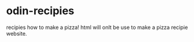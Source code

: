 # odin-recipies
recipies how to make a pizza! 
html will onlt be use to make a pizza recipie website.

